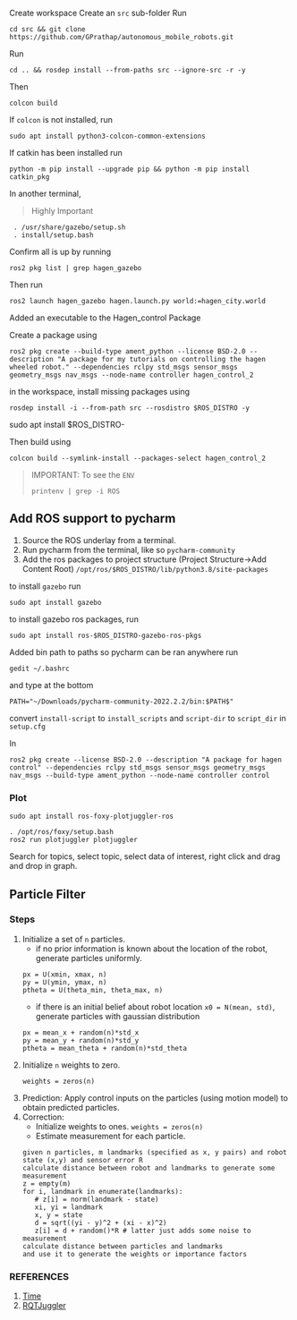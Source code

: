 Create workspace
Create an `src` sub-folder
Run
```
cd src && git clone https://github.com/GPrathap/autonomous_mobile_robots.git
```
Run
```
cd .. && rosdep install --from-paths src --ignore-src -r -y
```
Then
```
colcon build
```

If `colcon` is not installed, run
```
sudo apt install python3-colcon-common-extensions
```
If catkin has been installed run
```
python -m pip install --upgrade pip && python -m pip install catkin_pkg
```
In another terminal,
> Highly Important
```
 . /usr/share/gazebo/setup.sh
 . install/setup.bash
```

Confirm all is up by running
```
ros2 pkg list | grep hagen_gazebo
```
Then run
```
ros2 launch hagen_gazebo hagen.launch.py world:=hagen_city.world
```

Added an executable to the Hagen_control Package

Create a package using
```
ros2 pkg create --build-type ament_python --license BSD-2.0 --description "A package for my tutorials on controlling the hagen wheeled robot." --dependencies rclpy std_msgs sensor_msgs geometry_msgs nav_msgs --node-name controller hagen_control_2
```

in the workspace, install missing packages using
```
rosdep install -i --from-path src --rosdistro $ROS_DISTRO -y
```
 sudo apt install $ROS_DISTRO-

Then build using
```
colcon build --symlink-install --packages-select hagen_control_2
```

> IMPORTANT: To see the `ENV`
> ```
> printenv | grep -i ROS
> ```
> 
> 

## Add ROS support to pycharm
1. Source the ROS underlay from a terminal. 
2. Run pycharm from the terminal, like so `pycharm-community`
3. Add the ros packages to project structure (Project Structure->Add Content Root)
`/opt/ros/$ROS_DISTRO/lib/python3.8/site-packages`

to install `gazebo` run
```
sudo apt install gazebo
```
to install gazebo ros packages, run
```
sudo apt install ros-$ROS_DISTRO-gazebo-ros-pkgs
```


Added bin path to paths so pycharm can be ran anywhere
run 
```
gedit ~/.bashrc
```
and type at the bottom
```
PATH="~/Downloads/pycharm-community-2022.2.2/bin:$PATH$"
```

convert `install-script` to `install_scripts` and `script-dir` to `script_dir` in `setup.cfg`


In 

```
ros2 pkg create --license BSD-2.0 --description "A package for hagen control" --dependencies rclpy std_msgs sensor_msgs geometry_msgs nav_msgs --build-type ament_python --node-name controller control
```

### Plot
```
sudo apt install ros-foxy-plotjuggler-ros
```

```
. /opt/ros/foxy/setup.bash
ros2 run plotjuggler plotjuggler
```

Search for topics, select topic, select data of interest, right click and drag and drop in graph.

## Particle Filter
### Steps
1. Initialize a set of `n` particles.
   - if no prior information is known about the location of the robot, generate particles uniformly. 
   ```
   px = U(xmin, xmax, n)
   py = U(ymin, ymax, n)
   ptheta = U(theta_min, theta_max, n)
   ```
   - if there is an initial belief about robot location `x0 = N(mean, std)`, generate particles with gaussian distribution
   ```
   px = mean_x + random(n)*std_x
   py = mean_y + random(n)*std_y
   ptheta = mean_theta + random(n)*std_theta
   ```
2. Initialize `n` weights to zero.
   ```
   weights = zeros(n)
   ```
3. Prediction: Apply control inputs on the particles (using motion model) to obtain predicted particles.
4. Correction:
   * Initialize weights to ones. `weights = zeros(n)`
   * Estimate measurement for each particle.
   ```
   given n particles, m landmarks (specified as x, y pairs) and robot state (x,y) and sensor error R
   calculate distance between robot and landmarks to generate some measurement
   z = empty(m)
   for i, landmark in enumerate(landmarks):
      # z[i] = norm(landmark - state)
      xi, yi = landmark
      x, y = state
      d = sqrt((yi - y)^2 + (xi - x)^2)
      z[i] = d + random()*R # latter just adds some noise to measurement
   calculate distance between particles and landmarks
   and use it to generate the weights or importance factors
   
   ```

### REFERENCES 
1. [Time](https://github.com/mikeferguson/ros2_cookbook/blob/main/rclpy/time.md)
2. [RQTJuggler](https://blog.csdn.net/ZhangRelay/article/details/120598986)